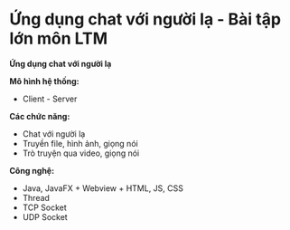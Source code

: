 # Ứng dụng chat với người lạ - Bài tập lớn môn LTM

**Ứng dụng chat với người lạ**

**Mô hình hệ thống:**
- Client - Server

**Các chức năng:**
- Chat với người lạ
- Truyền file, hình ảnh, giọng nói
- Trò truyện qua video, giọng nói

**Công nghệ:**
+ Java, JavaFX + Webview + HTML, JS, CSS
+ Thread
+ TCP Socket
+ UDP Socket
